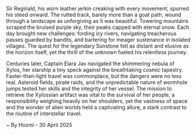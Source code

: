 
Sir Reginald, his worn leather jerkin creaking with every movement, spurred his steed onward.  The rutted track, barely more than a goat path, wound through a landscape as unforgiving as it was beautiful.  Towering mountains scraped the bruised purple sky, their peaks capped with eternal snow.  Each day brought new challenges:  fording icy rivers, navigating treacherous passes guarded by bandits, and bartering for meager sustenance in isolated villages.  The quest for the legendary Sunstone felt as distant and elusive as the horizon itself, yet the thrill of the unknown fueled his relentless journey.

Centuries later, Captain Elara Jax navigated the shimmering nebula of Xylos, her starship a tiny speck against the breathtaking cosmic tapestry.  Faster-than-light travel was commonplace, but the dangers were no less real.  Asteroid fields, pirate raids, and the unpredictable nature of wormhole jumps tested her skills and the integrity of her vessel.  The mission to retrieve the Xylossian artifact was vital to the survival of her people, a responsibility weighing heavily on her shoulders, yet the vastness of space and the wonder of alien worlds held a captivating allure, a stark contrast to the routine of interstellar travel.

~ By Hozmi - 30 April 2025
